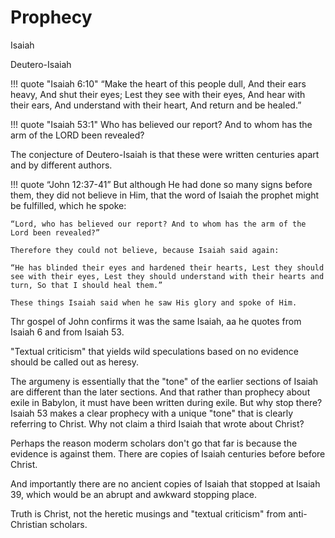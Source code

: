 # Prophecy


Isaiah

Deutero-Isaiah



!!! quote "Isaiah 6:10"
    “Make the heart of this people dull, And their ears heavy, And shut their eyes; Lest they see with their eyes, And hear with their ears, And understand with their heart, And return and be healed.”

!!! quote "Isaiah 53:1"
    Who has believed our report? And to whom has the arm of the LORD been revealed?

The conjecture of Deutero-Isaiah is that these were written centuries apart and by different authors.


!!! quote “John 12:37-41”
    But although He had done so many signs before them, they did not believe in Him, that the word of Isaiah the prophet might be fulfilled, which he spoke:
    
    “Lord, who has believed our report? And to whom has the arm of the Lord been revealed?”
    
    Therefore they could not believe, because Isaiah said again:
    
    “He has blinded their eyes and hardened their hearts, Lest they should see with their eyes, Lest they should understand with their hearts and turn, So that I should heal them.”
    
    These things Isaiah said when he saw His glory and spoke of Him.


Thr gospel of John confirms it was the same Isaiah, aa he quotes from Isaiah 6 and from Isaiah 53.

"Textual criticism" that yields wild speculations based on no evidence should be called out as heresy.

The argumeny is essentially that the "tone" of the earlier sections of Isaiah are different than the later sections.
And that rather than prophecy about exile in Babylon, it must have been written during exile. But why stop there? Isaiah 53 makes a clear prophecy with a unique "tone" that is clearly referring to Christ. Why not claim a third Isaiah that wrote about Christ?

Perhaps the reason moderm scholars don't go that far is because the evidence is against them. There are copies of Isaiah centuries before before Christ.

And importantly there are no ancient copies of Isaiah that stopped at Isaiah 39, which would be an abrupt and awkward stopping place.

Truth is Christ, not the heretic musings and "textual criticism" from anti-Christian scholars.


